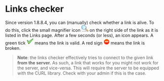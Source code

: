 # Links checker

Since version 1.8.8.4, you can \(manually\) check whether a link is alive. To do this, click the small magnifier icon ![](../../.gitbook/assets/graphics223.png) on the right side of the link as it is listed in the Links page. After a few seconds \(or less\), an icon appears. A green tick ![](../../.gitbook/assets/graphics224.png) means the link is valid. A red sign ![](../../.gitbook/assets/graphics225.gif) means the link is broken.

> **Note**: the links checker effectively tries to connect to the given link **from the server.** As such, a link that works for you might not work for the server, and vice-versa. This will require the server to be equipped with the CURL library. Check with your admin if this is the case.

